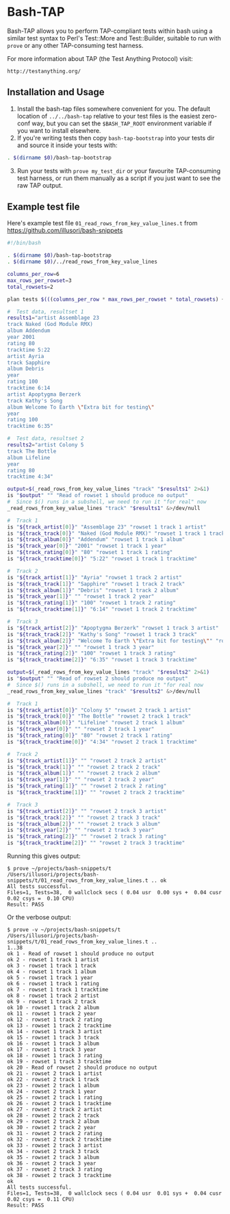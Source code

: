 Bash-TAP
========

Bash-TAP allows you to perform TAP-compliant tests within bash
using a similar test syntax to Perl's Test::More and Test::Builder,
suitable to run with `prove` or any other TAP-consuming test harness.

For more information about TAP (the Test Anything Protocol) visit:

    http://testanything.org/

Installation and Usage
----------------------

1. Install the bash-tap files somewhere convenient for you.
   The default location of `../../bash-tap` relative to your
   test files is the easiest zero-conf way, but you can set
   the `$BASH_TAP_ROOT` environment variable if you want to
   install elsewhere.
2. If you're writing tests then copy `bash-tap-bootstrap`
   into your tests dir and source it inside your tests with:

```bash
. $(dirname $0)/bash-tap-bootstrap
```

3. Run your tests with `prove my_test_dir` or your favourite
   TAP-consuming test harness, or run them manually as a
   script if you just want to see the raw TAP output.

Example test file
-----------------

Here's example test file `01_read_rows_from_key_value_lines.t` from
https://github.com/illusori/bash-snippets

```bash
#!/bin/bash

. $(dirname $0)/bash-tap-bootstrap
. $(dirname $0)/../read_rows_from_key_value_lines

columns_per_row=6
max_rows_per_rowset=3
total_rowsets=2

plan tests $(((columns_per_row * max_rows_per_rowset * total_rowsets) + total_rowsets))

#  Test data, resultset 1
results1="artist Assemblage 23
track Naked (God Module RMX)
album Addendum
year 2001
rating 80
tracktime 5:22
artist Ayria
track Sapphire
album Debris
year
rating 100
tracktime 6:14
artist Apoptygma Berzerk
track Kathy's Song
album Welcome To Earth \"Extra bit for testing\"
year
rating 100
tracktime 6:35"

#  Test data, resultset 2
results2="artist Colony 5
track The Bottle
album Lifeline
year
rating 80
tracktime 4:34"

output=$(_read_rows_from_key_value_lines "track" "$results1" 2>&1)
is "$output" "" "Read of rowset 1 should produce no output"
#  Since $() runs in a subshell, we need to run it "for real" now
_read_rows_from_key_value_lines "track" "$results1" &>/dev/null

#  Track 1
is "${track_artist[0]}" "Assemblage 23" "rowset 1 track 1 artist"
is "${track_track[0]}" "Naked (God Module RMX)" "rowset 1 track 1 track"
is "${track_album[0]}" "Addendum" "rowset 1 track 1 album"
is "${track_year[0]}" "2001" "rowset 1 track 1 year"
is "${track_rating[0]}" "80" "rowset 1 track 1 rating"
is "${track_tracktime[0]}" "5:22" "rowset 1 track 1 tracktime"

#  Track 2
is "${track_artist[1]}" "Ayria" "rowset 1 track 2 artist"
is "${track_track[1]}" "Sapphire" "rowset 1 track 2 track"
is "${track_album[1]}" "Debris" "rowset 1 track 2 album"
is "${track_year[1]}" "" "rowset 1 track 2 year"
is "${track_rating[1]}" "100" "rowset 1 track 2 rating"
is "${track_tracktime[1]}" "6:14" "rowset 1 track 2 tracktime"

#  Track 3
is "${track_artist[2]}" "Apoptygma Berzerk" "rowset 1 track 3 artist"
is "${track_track[2]}" "Kathy's Song" "rowset 1 track 3 track"
is "${track_album[2]}" "Welcome To Earth \"Extra bit for testing\"" "rowset 1 track 3 album"
is "${track_year[2]}" "" "rowset 1 track 3 year"
is "${track_rating[2]}" "100" "rowset 1 track 3 rating"
is "${track_tracktime[2]}" "6:35" "rowset 1 track 3 tracktime"

output=$(_read_rows_from_key_value_lines "track" "$results2" 2>&1)
is "$output" "" "Read of rowset 2 should produce no output"
#  Since $() runs in a subshell, we need to run it "for real now
_read_rows_from_key_value_lines "track" "$results2" &>/dev/null

#  Track 1
is "${track_artist[0]}" "Colony 5" "rowset 2 track 1 artist"
is "${track_track[0]}" "The Bottle" "rowset 2 track 1 track"
is "${track_album[0]}" "Lifeline" "rowset 2 track 1 album"
is "${track_year[0]}" "" "rowset 2 track 1 year"
is "${track_rating[0]}" "80" "rowset 2 track 1 rating"
is "${track_tracktime[0]}" "4:34" "rowset 2 track 1 tracktime"

#  Track 2
is "${track_artist[1]}" "" "rowset 2 track 2 artist"
is "${track_track[1]}" "" "rowset 2 track 2 track"
is "${track_album[1]}" "" "rowset 2 track 2 album"
is "${track_year[1]}" "" "rowset 2 track 2 year"
is "${track_rating[1]}" "" "rowset 2 track 2 rating"
is "${track_tracktime[1]}" "" "rowset 2 track 2 tracktime"

#  Track 3
is "${track_artist[2]}" "" "rowset 2 track 3 artist"
is "${track_track[2]}" "" "rowset 2 track 3 track"
is "${track_album[2]}" "" "rowset 2 track 3 album"
is "${track_year[2]}" "" "rowset 2 track 3 year"
is "${track_rating[2]}" "" "rowset 2 track 3 rating"
is "${track_tracktime[2]}" "" "rowset 2 track 3 tracktime"
```

Running this gives output:

```
$ prove ~/projects/bash-snippets/t
/Users/illusori/projects/bash-snippets/t/01_read_rows_from_key_value_lines.t .. ok
All tests successful.
Files=1, Tests=38,  0 wallclock secs ( 0.04 usr  0.00 sys +  0.04 cusr  0.02 csys =  0.10 CPU)
Result: PASS
```

Or the verbose output:

```
$ prove -v ~/projects/bash-snippets/t
/Users/illusori/projects/bash-snippets/t/01_read_rows_from_key_value_lines.t .. 
1..38
ok 1 - Read of rowset 1 should produce no output
ok 2 - rowset 1 track 1 artist
ok 3 - rowset 1 track 1 track
ok 4 - rowset 1 track 1 album
ok 5 - rowset 1 track 1 year
ok 6 - rowset 1 track 1 rating
ok 7 - rowset 1 track 1 tracktime
ok 8 - rowset 1 track 2 artist
ok 9 - rowset 1 track 2 track
ok 10 - rowset 1 track 2 album
ok 11 - rowset 1 track 2 year
ok 12 - rowset 1 track 2 rating
ok 13 - rowset 1 track 2 tracktime
ok 14 - rowset 1 track 3 artist
ok 15 - rowset 1 track 3 track
ok 16 - rowset 1 track 3 album
ok 17 - rowset 1 track 3 year
ok 18 - rowset 1 track 3 rating
ok 19 - rowset 1 track 3 tracktime
ok 20 - Read of rowset 2 should produce no output
ok 21 - rowset 2 track 1 artist
ok 22 - rowset 2 track 1 track
ok 23 - rowset 2 track 1 album
ok 24 - rowset 2 track 1 year
ok 25 - rowset 2 track 1 rating
ok 26 - rowset 2 track 1 tracktime
ok 27 - rowset 2 track 2 artist
ok 28 - rowset 2 track 2 track
ok 29 - rowset 2 track 2 album
ok 30 - rowset 2 track 2 year
ok 31 - rowset 2 track 2 rating
ok 32 - rowset 2 track 2 tracktime
ok 33 - rowset 2 track 3 artist
ok 34 - rowset 2 track 3 track
ok 35 - rowset 2 track 3 album
ok 36 - rowset 2 track 3 year
ok 37 - rowset 2 track 3 rating
ok 38 - rowset 2 track 3 tracktime
ok
All tests successful.
Files=1, Tests=38,  0 wallclock secs ( 0.04 usr  0.01 sys +  0.04 cusr  0.02 csys =  0.11 CPU)
Result: PASS
```
